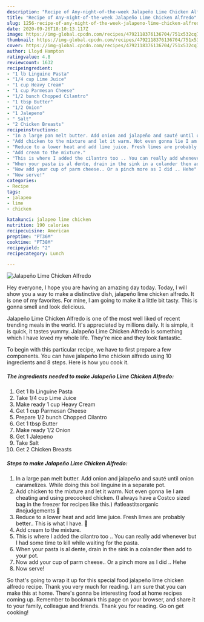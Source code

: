 ```yaml
---
description: "Recipe of Any-night-of-the-week Jalapeño Lime Chicken Alfredo"
title: "Recipe of Any-night-of-the-week Jalapeño Lime Chicken Alfredo"
slug: 1256-recipe-of-any-night-of-the-week-jalapeno-lime-chicken-alfredo
date: 2020-09-26T18:10:13.117Z
image: https://img-global.cpcdn.com/recipes/4792118376136704/751x532cq70/jalapeno-lime-chicken-alfredo-recipe-main-photo.jpg
thumbnail: https://img-global.cpcdn.com/recipes/4792118376136704/751x532cq70/jalapeno-lime-chicken-alfredo-recipe-main-photo.jpg
cover: https://img-global.cpcdn.com/recipes/4792118376136704/751x532cq70/jalapeno-lime-chicken-alfredo-recipe-main-photo.jpg
author: Lloyd Hampton
ratingvalue: 4.8
reviewcount: 1632
recipeingredient:
- "1 lb Linguine Pasta"
- "1/4 cup Lime Juice"
- "1 cup Heavy Cream"
- "1 cup Parmesan Cheese"
- "1/2 bunch Chopped Cilantro"
- "1 tbsp Butter"
- "1/2 Onion"
- "1 Jalepeno"
- " Salt"
- "2 Chicken Breasts"
recipeinstructions:
- "In a large pan melt butter. Add onion and jalapeño and sauté until onion caramelizes. While doing this boil linguine in a separate pot."
- "Add chicken to the mixture and let it warm. Not even gonna lie I am cheating and using precooked chicken. (I always have a Costco sized bag in the freezer for recipes like this.) #atleastitsorganic #nojudgements 🙊"
- "Reduce to a lower heat and add lime juice. Fresh limes are probably better.. This is what I have. 💁"
- "Add cream to the mixture."
- "This is where I added the cilantro too .. You can really add whenever but I had some time to kill while waiting for the pasta."
- "When your pasta is al dente, drain in the sink in a colander then add to your pot."
- "Now add your cup of parm cheese.. Or a pinch more as I did .. Hehe"
- "Now serve!"
categories:
- Recipe
tags:
- jalapeo
- lime
- chicken

katakunci: jalapeo lime chicken 
nutrition: 190 calories
recipecuisine: American
preptime: "PT36M"
cooktime: "PT38M"
recipeyield: "2"
recipecategory: Lunch

---
```



![Jalapeño Lime Chicken Alfredo](https://img-global.cpcdn.com/recipes/4792118376136704/751x532cq70/jalapeno-lime-chicken-alfredo-recipe-main-photo.jpg)

Hey everyone, I hope you are having an amazing day today. Today, I will show you a way to make a distinctive dish, jalapeño lime chicken alfredo. It is one of my favorites. For mine, I am going to make it a little bit tasty. This is gonna smell and look delicious.



Jalapeño Lime Chicken Alfredo is one of the most well liked of recent trending meals in the world. It's appreciated by millions daily. It is simple, it is quick, it tastes yummy. Jalapeño Lime Chicken Alfredo is something which I have loved my whole life. They're nice and they look fantastic.


To begin with this particular recipe, we have to first prepare a few components. You can have jalapeño lime chicken alfredo using 10 ingredients and 8 steps. Here is how you cook it.

<!--inarticleads1-->

##### The ingredients needed to make Jalapeño Lime Chicken Alfredo:

1. Get 1 lb Linguine Pasta
1. Take 1/4 cup Lime Juice
1. Make ready 1 cup Heavy Cream
1. Get 1 cup Parmesan Cheese
1. Prepare 1/2 bunch Chopped Cilantro
1. Get 1 tbsp Butter
1. Make ready 1/2 Onion
1. Get 1 Jalepeno
1. Take  Salt
1. Get 2 Chicken Breasts




<!--inarticleads2-->

##### Steps to make Jalapeño Lime Chicken Alfredo:

1. In a large pan melt butter. Add onion and jalapeño and sauté until onion caramelizes. While doing this boil linguine in a separate pot.
1. Add chicken to the mixture and let it warm. Not even gonna lie I am cheating and using precooked chicken. (I always have a Costco sized bag in the freezer for recipes like this.) #atleastitsorganic #nojudgements 🙊
1. Reduce to a lower heat and add lime juice. Fresh limes are probably better.. This is what I have. 💁
1. Add cream to the mixture.
1. This is where I added the cilantro too .. You can really add whenever but I had some time to kill while waiting for the pasta.
1. When your pasta is al dente, drain in the sink in a colander then add to your pot.
1. Now add your cup of parm cheese.. Or a pinch more as I did .. Hehe
1. Now serve!




So that's going to wrap it up for this special food jalapeño lime chicken alfredo recipe. Thank you very much for reading. I am sure that you can make this at home. There's gonna be interesting food at home recipes coming up. Remember to bookmark this page on your browser, and share it to your family, colleague and friends. Thank you for reading. Go on get cooking!
